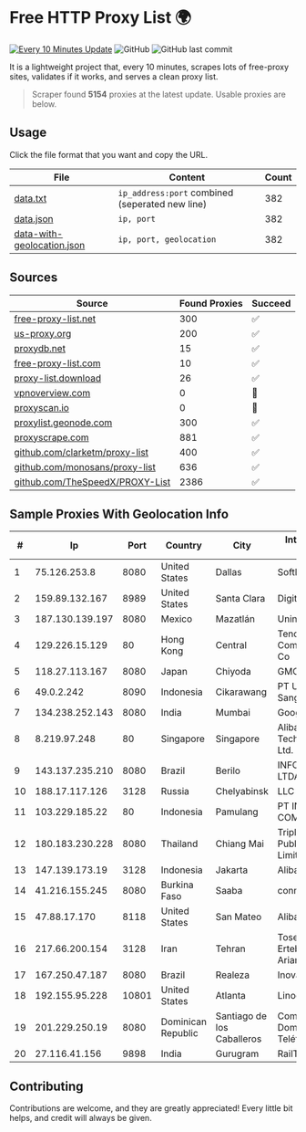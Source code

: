 
# Free HTTP Proxy List 🌍

[![Every 10 Minutes Update](https://github.com/mertguvencli/http-proxy-list/actions/workflows/main.yml/badge.svg?branch=main)](https://github.com/mertguvencli/http-proxy-list/actions/workflows/main.yml)
![GitHub](https://img.shields.io/github/license/mertguvencli/http-proxy-list)
![GitHub last commit](https://img.shields.io/github/last-commit/mertguvencli/http-proxy-list)

It is a lightweight project that, every 10 minutes, scrapes lots of free-proxy sites, validates if it works, and serves a clean proxy list.


> Scraper found **5154** proxies at the latest update. Usable proxies are below.

## Usage

Click the file format that you want and copy the URL.


|File|Content|Count|
|----|-------|-----|
|[data.txt](https://raw.githubusercontent.com/mertguvencli/http-proxy-list/main/proxy-list/data.txt)|`ip_address:port` combined (seperated new line)|382|
|[data.json](https://raw.githubusercontent.com/mertguvencli/http-proxy-list/main/proxy-list/data.json)|`ip, port`|382|
|[data-with-geolocation.json](https://raw.githubusercontent.com/mertguvencli/http-proxy-list/main/proxy-list/data-with-geolocation.json)|`ip, port, geolocation`|382|

## Sources

|Source|Found Proxies|Succeed|
|------|-------------|-------|
|[free-proxy-list.net](https://free-proxy-list.net)|300|✅|
|[us-proxy.org](https://www.us-proxy.org)|200|✅|
|[proxydb.net](http://proxydb.net)|15|✅|
|[free-proxy-list.com](https://free-proxy-list.com/?page=&port=&type%5B%5D=http&type%5B%5D=https&up_time=0&search=Search)|10|✅|
|[proxy-list.download](https://www.proxy-list.download/HTTP)|26|✅|
|[vpnoverview.com](https://vpnoverview.com/privacy/anonymous-browsing/free-proxy-servers)|0|🚫|
|[proxyscan.io](https://www.proxyscan.io)|0|🚫|
|[proxylist.geonode.com](https://proxylist.geonode.com/api/proxy-list?limit=300&page=1&sort_by=lastChecked&sort_type=desc&protocols=http,https)|300|✅|
|[proxyscrape.com](https://api.proxyscrape.com/v2/?request=displayproxies&protocol=http&timeout=10000&country=all&ssl=all&anonymity=all)|881|✅|
|[github.com/clarketm/proxy-list](https://raw.githubusercontent.com/clarketm/proxy-list/master/proxy-list-raw.txt)|400|✅|
|[github.com/monosans/proxy-list](https://raw.githubusercontent.com/monosans/proxy-list/main/proxies/http.txt)|636|✅|
|[github.com/TheSpeedX/PROXY-List](https://raw.githubusercontent.com/TheSpeedX/PROXY-List/master/http.txt)|2386|✅|


## Sample Proxies With Geolocation Info

|#|Ip|Port|Country|City|Internet Service Provider|
|-|--|----|-------|----|-------------------------|
|1|75.126.253.8|8080|United States|Dallas|SoftLayer|
|2|159.89.132.167|8989|United States|Santa Clara|DigitalOcean, LLC|
|3|187.130.139.197|8080|Mexico|Mazatlán|Uninet S.A. de C.V.|
|4|129.226.15.129|80|Hong Kong|Central|Tencent Cloud Computing (Beijing) Co|
|5|118.27.113.167|8080|Japan|Chiyoda|GMO Internet, Inc.|
|6|49.0.2.242|8090|Indonesia|Cikarawang|PT Usaha Adi Sanggoro|
|7|134.238.252.143|8080|India|Mumbai|Google LLC|
|8|8.219.97.248|80|Singapore|Singapore|Alibaba (US) Technology Co., Ltd.|
|9|143.137.235.210|8080|Brazil|Berilo|INFORMATICA.COM LTDA|
|10|188.17.117.126|3128|Russia|Chelyabinsk|LLC "KomTehCentr"|
|11|103.229.185.22|80|Indonesia|Pamulang|PT INDONESIA COMNETS PLUS|
|12|180.183.230.228|8080|Thailand|Chiang Mai|Triple T Broadband Public Company Limited|
|13|147.139.173.19|3128|Indonesia|Jakarta|Alibaba.com LLC|
|14|41.216.155.245|8080|Burkina Faso|Saaba|connecteo-burkina|
|15|47.88.17.170|8118|United States|San Mateo|Alibaba.com LLC|
|16|217.66.200.154|3128|Iran|Tehran|Tose'h Fanavari Ertebabat Pasargad Arian Co. PJS|
|17|167.250.47.187|8080|Brazil|Realeza|Inova Fibra|
|18|192.155.95.228|10801|United States|Atlanta|Linode, LLC|
|19|201.229.250.19|8080|Dominican Republic|Santiago de los Caballeros|Compañía Dominicana de Teléfonos S. A.|
|20|27.116.41.156|9898|India|Gurugram|RailTel Corporation|



## Contributing

Contributions are welcome, and they are greatly appreciated! Every
little bit helps, and credit will always be given.

